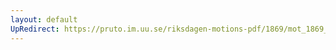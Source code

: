 ```yaml
---
layout: default
UpRedirect: https://pruto.im.uu.se/riksdagen-motions-pdf/1869/mot_1869__ak__113/mot_1869__ak__113-001.pdf
---
```

